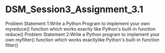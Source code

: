 # DSM_Session3_Assignment_3.1

Problem Statement 1:Write a Python Program to implement your own myreduce() function which works exactly like Python's built-in function reduce()
Problem Statement 2:Write a Python program to implement your own myfilter() function which works exactlylike Python's built-in function filter()
